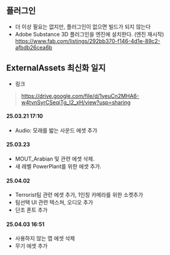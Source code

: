 ## 플러그인
- 더 이상 필요는 없지만, 플러그인이 없으면 빌드가 되지 않는다
- Adobe Substance 3D 플러그인을 엔진에 설치한다. (엔진 재시작)   
 https://www.fab.com/listings/292bb370-f146-4d1e-89c2-afbdb26cea6b

## ExternalAssets 최신화 일지
- 링크
> https://drive.google.com/file/d/1yeuCn2MHA6-w4tvnSyrCSeqiTg_I2_xH/view?usp=sharing
#### 25.03.21 17:10
- Audio: 모래를 밟는 사운드 에셋 추가
#### 25.03.23
- MOUT_Arabian 및 관련 에셋 삭제.
- 새 레벨 PowerPlant를 위한 에셋 추가.
#### 25.04.02
- Terrorist팀 관련 에셋 추가, 1인칭 카메라를 위한 소켓추가
- 팀선택 UI 관련 텍스쳐, 오디오 추가
- 단조 폰트 추가
#### 25.04.03 16:51
- 사용하지 않는 맵 에셋 삭제
- 무기 에셋 추가